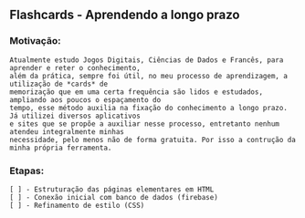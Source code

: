 ## Flashcards - Aprendendo a longo prazo

### Motivação:
    Atualmente estudo Jogos Digitais, Ciências de Dados e Francês, para aprender e reter o conhecimento,
    além da prática, sempre foi útil, no meu processo de aprendizagem, a utilização de *cards* de 
    memorização que em uma certa frequência são lidos e estudados, ampliando aos poucos o espaçamento do
    tempo, esse método auxilia na fixação do conhecimento a longo prazo. Já utilizei diversos aplicativos
    e sites que se propõe a auxiliar nesse processo, entretanto nenhum atendeu integralmente minhas
    necessidade, pelo menos não de forma gratuita. Por isso a contrução da minha própria ferramenta.

### Etapas:
    [ ] - Estruturação das páginas elementares em HTML
    [ ] - Conexão inicial com banco de dados (firebase)
    [ ] - Refinamento de estilo (CSS)
